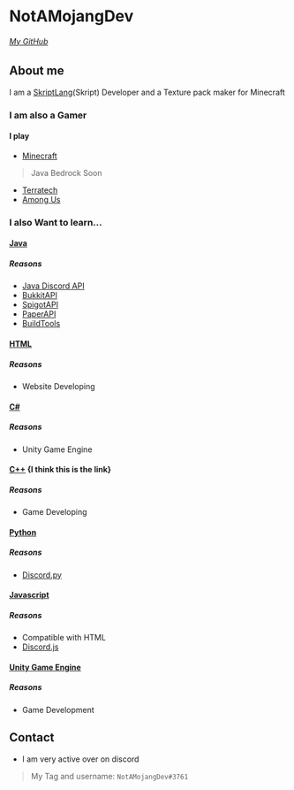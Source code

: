 # NotAMojangDev
###### [My GitHub](https://github.com/NotAMojangDev)
## About me
I am a [SkriptLang](https://github.com/SkriptLang/Skript/)(Skript) Developer and a Texture pack maker for Minecraft


### I am also a Gamer
#### I play
- [Minecraft](https://minecraft.net/)
> Java
> Bedrock Soon
- [Terratech](https://terratechgame.com/)
- [Among Us](https://www.innersloth.com/games/among-us/)

### I also Want to learn...
#### [Java](https://java.com/)
##### Reasons
- [Java Discord API](https://github.com/DV8FromTheWorld/JDA)
- [BukkitAPI](https://hub.spigotmc.org/javadocs/bukkit/)
- [SpigotAPI](https://hub.spigotmc.org/nexus/content/repositories/snapshots/org/spigotmc/spigot-api/)
- [PaperAPI](https://papermc.io/javadocs/paper/1.16/)
- [BuildTools](https://hub.spigotmc.org/jenkins/job/BuildTools/)
#### [HTML](https://HTML.com/)
##### Reasons
- Website Developing
#### [C#](https://docs.microsoft.com/en-us/dotnet/csharp/)
##### Reasons
- Unity Game Engine
#### [C++](https://isocpp.org/) {I think this is the link}
##### Reasons
- Game Developing
#### [Python](https://python.org/)
##### Reasons
- [Discord.py](https://discordpy.readthedocs.io/en/stable/#)
#### [Javascript](https://javascript.com/)
##### Reasons
- Compatible with HTML
- [Discord.js](https://discord.js.org/)
#### [Unity Game Engine](https://unity.com/)
##### Reasons
- Game Development

## Contact
- I am very active over on discord 
> My Tag and username: `NotAMojangDev#3761`
